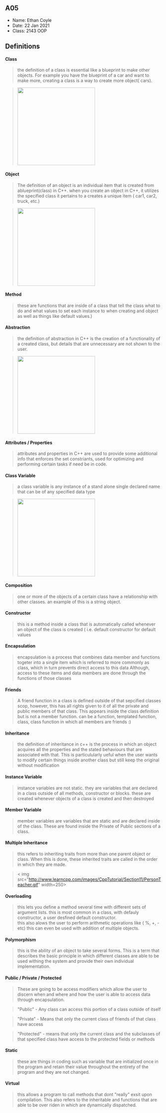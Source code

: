 ## A05

- Name: Ethan Coyle
- Date: 22 Jan 2021
- Class: 2143 OOP

## Definitions



#### Class
> the definition of a class is essential like a blueprint to make other objects. For example you have the blueprint
>of a car and want to make more, creating a class is a way to create more object( cars).

><img src="https://ds055uzetaobb.cloudfront.net/image_optimizer/722c82aff075a14313be7fa7463f7fedad151a0a.png" width=250>



#### Object
> The definition of an object is an individual item that is created from ablueprint(class) in C++. when you create an
>object in C++, it utilizes the specified class it pertains to a creates a unique item ( car1, car2, truck, etc.)

><img src="https://ds055uzetaobb.cloudfront.net/image_optimizer/722c82aff075a14313be7fa7463f7fedad151a0a.png" width=250>



#### Method
> these are functions that are inside of a class that tell the class what to do and what values to set each instance to when creating 
> and object as well as things like default values.)


#### Abstraction
> the definition of abstraction in C++ is the creation of a functionality of a created class, but details that are unnecessary are 
> not shown to the user. 

><img src="https://image.slidesharecdn.com/oopincupdated-copy-161117040715/95/object-oriented-programming-using-c-slides-15-40-638.jpg?cb=1479378365" width=250>


#### Attributes / Properties
> attributes and properties in C++ are used to provide some additional info that enforces the set constriants, used for optimizing and performing certain
>tasks if need be in code.

#### Class Variable
> a class variable is any instance of a stand alone single declared name that can be of any specified data type

><img src="https://media.geeksforgeeks.org/wp-content/cdn-uploads/20191113121956/TypesofVariableInC.png" width=250>



#### Composition
> one or more of the objects of a certain class have a relationship with other classes. an example of this is a string object.



#### Constructor
> this is a method inside a class that is automatically called whenever an object of the class is created ( i.e. default constructor for 
>default values


#### Encapsulation
> encapsulation is a process that combines data member and functions togeter into a single item
> which is referred to more commonly as class, which in turn prevents direct access to this data
> Although, access to these items and data members are done through the functions of those classes

#### Friends
> A friend function in a class is defined outside of that sepcified classes scop, however,
> this has all rights given to it of all the private and public members of that class. This appears inside
> the class definition but is not a member function.
> can be a function, templated function, class, class function in which all members are friends :)


#### Inheritance
> the definition of inheritance in c++ is the process in which an object acquires all the properties
> and the stated behaviours that are associated with that. This is particulularly ueful when the 
> user wants to modify certain things inside another class but still keep the original without modification

#### Instance Variable
> instance variables are not static. they are variables that are declared in a class outside of 
> all methods, constructor or blocks. these are created whenever objects of a class is created and 
> then destroyed


#### Member Variable
> member variables are variables that are static and are declared inside of the class. These are found
> inside the Private of Public sections of a class.

#### Multiple Inheritance
> this refers to inheriting traits from more than one parent object or class. When this is done,
> these inherited traits are called in the order in which they are made.

>< img src="http://www.learncpp.com/images/CppTutorial/Section11/PersonTeacher.gif" width=250>


#### Overloading
> this lets you define a method several time with different sets of argument lists.
> this is most common in a class, with defauly constructor, a user desfined default constructor.\
> this also alows the user to perform arithmetic operations like ( %, +, - etc) this can even be used 
> with addition of multiple objects.


#### Polymorphism
> this is the ability of an object to take several forms. This is a term that describes the basic principle
> in which different classes are able to be used withing the system and provide their own
> individual implementation.



#### Public / Private / Protected
> These are going to be access modifiers which allow the user to discern when and where and how the user is 
>            able to access data through encapsulation.

>"Public" - Any class can access this portion of a class outside of itself

>"Private" - Means that only the current class of friends of that class have access 

>"Protected" - means that only the current class and the subclasses of that specified class
>              have access to the protected fields or methods


#### Static
> these are things in coding such as variable that are initialized once in the program and retain
> their value throughout the entirety of the program and they are not changed.


#### Virtual
> this allows a program to call methods that dont "really" exsit upon compilation. This
> also refers to the inheritable and functions that are able to be over riden in which are dynamically
> dispatched.

